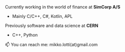 
Currently working in the world of finance at **SimCorp A/S**
- Mainly C/C++, C#, Kotlin, APL  

Previously software and data science at **CERN**  
- C++, Python 

📫 You can reach me: mikko.lotti(at)gmail.com
  
<!--
**mlotti/mlotti** is a ✨ _special_ ✨ repository because its `README.md` (this file) appears on your GitHub profile.

Here are some ideas to get you started:

- 🔭 I’m currently working on ...
- 🌱 I’m currently learning ...
- 👯 I’m looking to collaborate on ...
- 🤔 I’m looking for help with ...
- 💬 Ask me about ...
- 📫 How to reach me: ...
- 😄 Pronouns: ...
- ⚡ Fun fact: ...
-->
